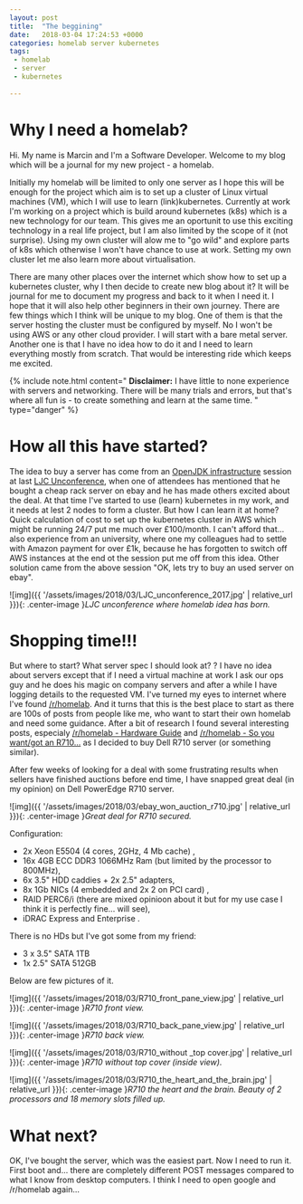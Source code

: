 ```yaml
---
layout: post
title:  "The beggining"
date:   2018-03-04 17:24:53 +0000
categories: homelab server kubernetes
tags:
 - homelab
 - server
 - kubernetes
 
---
```


# Why I need a homelab?

Hi. My name is Marcin and I'm a Software Developer. Welcome to my blog which will be a journal for my new project - a homelab.

Initially my homelab will be limited to only one server as I hope this will be enough for the project which aim is to set up a cluster of Linux virtual machines (VM), which I will use to learn (link)kubernetes. Currently at work I'm working on a project which is build around kubernetes (k8s) which is a new technology for our team. This gives me an oportunit to use this exciting technology in a real life project, but I am also limited by the scope of it (not surprise). Using my own cluster will alow me to "go wild" and explore parts of k8s which otherwise I won't have chance to use at work. Setting my own cluster let me also learn more about virtualisation. 

There are many other places over the internet which show how to set up a kubernetes cluster, why I then decide to create new blog about it? It will be journal for me to document my progress and back to it when I need it. I hope that it will also help other beginners in their own journey. There are few things which I think will be unique to my blog. One of them is that the server hosting the cluster must be configured by myself. No I won't be using AWS or any other cloud provider. I will start with a bare metal server. Another one is that I have no idea how to do it and I need to learn everything mostly from scratch. That would be interesting ride which keeps me excited.

{% include note.html content="
**Disclaimer:** I have little to none experience with servers and networking. There will be many trials and errors, but that's where all fun is - to create something and learn at the same time.
" type="danger" %}

# How all this have started?

The idea to buy a server has come from an [OpenJDK infrastructure](https://github.com/AdoptOpenJDK/openjdk-infrastructure) session at last [LJC Unconference](http://unconf.londonjavacommunity.co.uk/), when one of attendees has mentioned that he bought a cheap rack server on ebay and he has made others excited about the deal. At that time I've started to use (learn) kubernetes in my work, and it needs at lest 2 nodes to form a cluster. But how I can learn it at home? Quick calculation of cost to set up the kubernetes cluster in AWS which might be running 24/7 put me much over £100/month. I can't afford that... also experience from an university, where one my colleagues had to settle with Amazon payment for over £1k, because he has forgotten to switch off AWS instances at the end ot the session put me off from this idea. Other solution came from the above session "OK, lets try to buy an used server on ebay". 

![img]({{ '/assets/images/2018/03/LJC_unconference_2017.jpg' | relative_url }}){: .center-image }*LJC unconference where homelab idea has born.*

# Shopping time!!!
But where to start? What server spec I should look at? ? I have no idea about servers except that if I need a virtual machine at work I ask our ops guy and he does his magic on company servers and after a while I have logging details to the requested VM. I've turned my eyes to internet where I've found [/r/homelab](https://www.reddit.com/r/homelab/). And it turns that this is the best place to start as there are 100s of posts from people like me, who want to start their own homelab and need some guidance. After a bit of research I found several interesting posts, especialy [/r/homelab - Hardware Guide](https://www.reddit.com/r/homelab/wiki/hardware) and [/r/homelab - So you want/got an R710...](https://www.reddit.com/r/homelab/comments/5ldiel/so_you_wantgot_an_r710/) as I decided to buy Dell R710 server (or something similar).

After few weeks of looking for a deal with some frustrating results when sellers have finished auctions before end time, I have snapped great deal (in my opinion) on Dell PowerEdge R710 server.

![img]({{ '/assets/images/2018/03/ebay_won_auction_r710.jpg' | relative_url }}){: .center-image }*Great deal for R710 secured.*

Configuration:
* 2x Xeon E5504 (4 cores, 2GHz, 4 Mb cache) <span class="fa fa-thumbs-down text-danger"></span> <span class="fa fa-thumbs-down text-danger"></span>,
* 16x 4GB ECC DDR3 1066MHz Ram <span class="fa fa-thumbs-up text-info"></span> <span class="fa fa-thumbs-up text-info"></span> <span class="fa fa-thumbs-up text-info"></span> (but limited by the processor to 800MHz)<span class="fa fa-thumbs-down text-warning"></span>,
* 6x 3.5" HDD caddies + 2x 2.5" adapters<span class="fa fa-thumbs-up text-info"></span>,
* 8x 1Gb NICs (4 embedded and 2x 2 on PCI card) <span class="fa fa-thumbs-up text-info"></span>,
* RAID PERC6/i <span class="fa fa-thumbs-up text-info"></span> <span class="fa fa-thumbs-down text-warning"></span> (there are mixed opinioon about it but for my use case I think it is perfectly fine... will see),
* iDRAC Express and Enterprise <span class="fa fa-thumbs-up text-info"></span> <span class="fa fa-thumbs-up text-info"></span>.

There is no HDs but I've got some from my friend:
* 3 x 3.5" SATA 1TB
* 1x 2.5" SATA 512GB

Below are few pictures of it.

![img]({{ '/assets/images/2018/03/R710_front_pane_view.jpg' | relative_url }}){: .center-image }*R710 front view.*

![img]({{ '/assets/images/2018/03/R710_back_pane_view.jpg' | relative_url }}){: .center-image }*R710 back view.*

![img]({{ '/assets/images/2018/03/R710_without _top cover.jpg' | relative_url }}){: .center-image }*R710 without top cover (inside view).*

![img]({{ '/assets/images/2018/03/R710_the_heart_and_the_brain.jpg' | relative_url }}){: .center-image }*R710 the heart and the brain. Beauty of 2 processors and 18 memory slots filled up.*

# What next?
OK, I've bought the server, which was the easiest part. Now I need to run it. First boot and... there are completely different POST messages compared to what I know from desktop computers. I think I need to open google and /r/homelab again...
